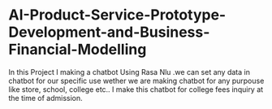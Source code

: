 # AI-Product-Service-Prototype-Development-and-Business-Financial-Modelling
In this Project I making a chatbot Using Rasa Nlu .we can set any data in chatbot for our specific use wether we are making chatbot for any purpouse like store, school, college etc..
I make this chatbot for college fees inquiry at the time of admission.
